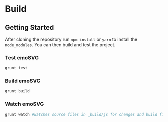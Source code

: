 # Build

## Getting Started
After cloning the repository run `npm install` or `yarn` to install the `node_modules`. You can then build and test the project.

### Test emoSVG
```bash
grunt test
```

### Build emoSVG
```bash
grunt build
```

### Watch emoSVG
```bash
grunt watch #watches source files in _build/js for changes and build files
```
